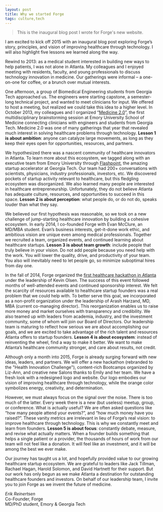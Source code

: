 ```yaml
---
layout: post
title: Why we started Forge
tags: culture,tech
---
```


> This is the inaugural blog post I wrote for Forge's new website.

I am excited to kick off 2015 with an inaugural blog post exploring Forge’s story, principles, and vision of improving healthcare through technology. I will also highlight five lessons we learned along the way.

Rewind to 2013: as a medical student interested in building new ways to help patients, I was not alone in Atlanta. My colleagues and I enjoyed meeting with residents, faculty, and young professionals to discuss technology innovation in medicine. Our gatherings were informal – a one-on-one for coffee, or a brunch over mutual interests.

One afternoon, a group of Biomedical Engineering students from Georgia Tech approached us. The engineers were starting capstone, a semester-long technical project, and wanted to meet clinicians for input. We offered to host a meeting, but realized we could take this idea to a higher level. In October 2013, my colleagues and I organized “[Medicine 2.0](http://forgehealth.org/reports/2013med20.pdf)”, the first multidisciplinary brainstorming session at Emory University School of Medicine connecting clinicians with engineers and students from Georgia Tech. Medicine 2.0 was one of many gatherings that year that revealed much interest in solving healthcare problems through technology. **Lesson 1 is about ambition**: anyone can catalyze large movements, as long as they keep their eyes open for opportunities, resources, and partners.

We hypothesized there was a nascent community of healthcare innovators in Atlanta. To learn more about this ecosystem, we tagged along with an executive team from Emory University through [Flashpoint](flashpoint.gatech.edu), the amazing startup accelerator at Georgia Tech. Our team had 200+ conversations with scientists, physicians, industry professionals, investors, etc. We discovered pockets of startup activity relevant to healthcare, but this fledgling ecosystem was disorganized. We also learned many people are interested in healthcare entrepreneurship. Unfortunately, they do not believe Atlanta has adequate culture, resources, and opportunities to succeed in this space. **Lesson 2 is about perception**: what people do, or do not do, speaks louder than what they say.

We believed our first hypothesis was reasonable, so we took on a new challenge of jump-starting healthcare innovation by building a cohesive ecosystem. In early 2014, I co-founded Forge with Evan McClure, an MD/MBA student. Evan’s business interests, get-it-done work ethic, and ambitious vision are unique even among medical professionals. Together we recruited a team, organized events, and continued learning about healthcare startups. **Lesson 3 is about team growth**: include people that truly believe in your vision. Do not add people because you need help with the work. You will lower the quality, drive, and productivity of your team. You also will inevitably need to let people go, so minimize suboptimal hires from day one.

In the fall of 2014, Forge organized the [first healthcare hackathon in Atlanta](http://forgehealth.org/2014hackathonsummary.pdf) under the leadership of Kevin Olsen. The success of this event followed months of well-attended events and continued sponsorship interest. We felt the scarcity of resources available to healthcare startup founders was a real problem that we could help with. To better serve this goal, we incorporated as a non-profit organization under the leadership of Arash Harzand, MD, MBA (current co-managing director). This reorganization enables us to raise more money and market ourselves with transparency and credibility. We also teamed up with leaders from academia, industry, and the investment community, some of whom will join our Board of Directors. Our leadership team is maturing to reflect how serious we are about accomplishing our goals, and we are excited to take advantage of the rich talent and resources Atlanta offers to startup founders. **Lesson 4 is about ecosystem**: instead of reinventing the wheel, find a way to make it better. We want to make Atlanta’s healthcare community stronger, and care about results, not credit.

Although only a month into 2015, Forge is already surging forward with new ideas, leaders, and partners. We will offer a new hackathon (rebranded to the "Health Innovation Challenge"), content-rich Bootcamps organized by Liz-Ann, and creative new Salons thanks to Emily and her team. We have a fresh look with a redesigned logo and website. Our logo embodies our vision of improving healthcare through technology, while the orange color symbolizes energy, creativity, and determination.

However, we must always focus on the signal over the noise. There is too much of the latter. Every week there is a new (but useless) meetup, group, or conference. What is actually useful? We are often asked questions like “how many people attend your events?”, and “how much money have you raised?”. These vanity metrics are irrelevant in lieu of Forge’s real vision: to improve healthcare through technology. This is why we constantly meet and learn from founders. **Lesson 5 is about focus**: constantly debate, measure, and revise what actually matters. When a founder builds something that helps a single patient or a provider, the thousands of hours of work from our team will not feel like a donation. It will feel like an investment, and it will be among the best we ever make.

Our journey has taught us a lot, and hopefully provided value to our growing healthcare startup ecosystem. We are grateful to leaders like Jack Tillman, Rachael Hagan, Harold Solomon, and David Hartnett for their support. But our work has only begun as we make Atlanta a destination for outstanding healthcare founders and investors. On behalf of our leadership team, I invite you to join Forge as we invent the future of medicine.

*Erik Reinertsen*<br>
Co-Founder, Forge<br>
MD/PhD student, Emory & Georgia Tech
